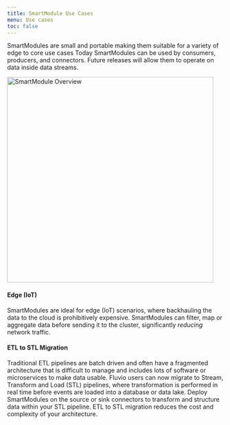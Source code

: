 ```yaml
---
title: SmartModule Use Cases 
menu: Use cases
toc: false
---
```


SmartModules are small and portable making them suitable for a variety of edge to core use cases Today SmartModules can be used by consumers, producers, and connectors. Future releases will allow them to operate on data inside data streams.

<img src="/smartmodules/images/smartmodule-overview.svg" alt="SmartModule Overview" justify="center" height="480">

#### Edge (IoT)

SmartModules are ideal for edge (IoT) scenarios, where backhauling the data to the cloud is prohibitively expensive. SmartModules can filter, map or aggregate data before sending it to the cluster, significantly _reducing_ network traffic.

#### ETL to STL Migration

Traditional ETL pipelines are batch driven and often have a fragmented architecture that is difficult to manage and includes lots of software or microservices to make data usable. Fluvio users can now migrate to Stream, Transform and Load (STL) pipelines, where transformation is performed in real time before events are loaded into a database or data lake. Deploy SmartModules on the source or sink connectors to transform and structure data within your STL pipeline. ETL to STL migration reduces the cost and complexity of your architecture.
